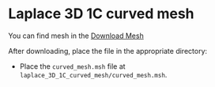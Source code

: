 # Laplace 3D 1C curved mesh

You can find mesh in the [Download Mesh](https://disk.yandex.ru/d/JXosOjPqJuXLMA)

After downloading, place the file in the appropriate directory:

- Place the `curved_mesh.msh` file at `laplace_3D_1C_curved_mesh/curved_mesh.msh`.
